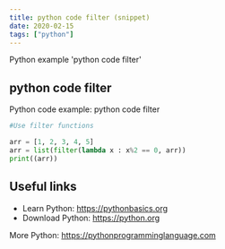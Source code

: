 ```yaml
---
title: python code filter (snippet)
date: 2020-02-15
tags: ["python"]
---
```

Python example 'python code filter'


## python code filter

Python code example: python code filter

```python
#Use filter functions

arr = [1, 2, 3, 4, 5]
arr = list(filter(lambda x : x%2 == 0, arr))
print((arr))


```

## Useful links

- Learn Python: https://pythonbasics.org
- Download Python: https://python.org

More Python: https://pythonprogramminglanguage.com
